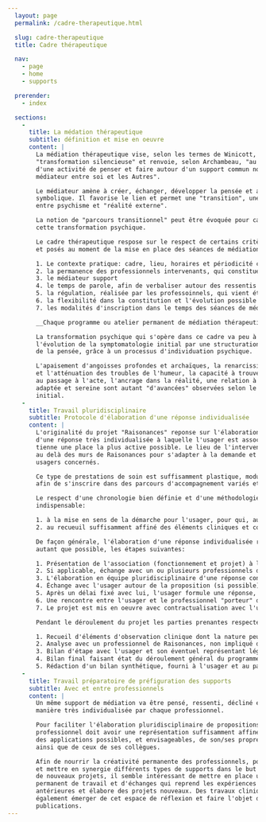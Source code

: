 ```yaml
---
  layout: page
  permalink: /cadre-therapeutique.html

  slug: cadre-therapeutique
  title: Cadre thérapeutique

  nav:
    - page
    - home
    - supports

  prerender:
    - index

  sections:
    -
      title: La médation thérapeutique
      subtitle: définition et mise en oeuvre
      content: |
        La médiation thérapeutique vise, selon les termes de Winicott, à une
        "transformation silencieuse" et renvoie, selon Archambeau, "au partage
        d'une activité de penser et faire autour d'un support commun nommé
        médiateur entre soi et les Autres".

        Le médiateur amène à créer, échanger, développer la pensée et accéder au
        symbolique. Il favorise le lien et permet une "transition", une "interprétation"
        entre psychisme et "réalité externe".

        La notion de "parcours transitionnel" peut être évoquée pour caractériser
        cette transformation psychique.

        Le cadre thérapeutique respose sur le respect de certains critères élaborés
        et posés au moment de la mise en place des séances de médiation:

        1. Le contexte pratique: cadre, lieu, horaires et périodicité créant un espace contenant et rassurant
        2. la permanence des professionnels intervenants, qui constituent un binôme dont au moins l'un des membres est diplômé dans le registre du soin et dont l'approche est "non-directive"
        3. le médiateur support
        4. le temps de parole, afin de verbaliser autour des ressentis et de "l'objet créé" et d'accéder au processus de symbolisation attendu
        5. la régulation, réalisée par les professoinnels, qui vient étayer l'analyse des contenus de séances
        6. la flexibilité dans la constitution et l'évolution possible du nombre de participants (notion de groupe-ouvert, semi-ouvert, fermé), à définir en fonction de sobjectifs fixés
        7. les modalités d'inscription dans le temps des séances de médiation, soit sous la forme d'un espace permanent au long cours qui va s'adapter au besoin de chaque usager, soit sous celle d'un programme de séances dont le nombre et les dates sont définis à l'avance (environ 10 séances en moyenne).

        __Chaque programme ou atelier permanent de médiation thérapeutique est le fruit d'une élaboration unique et originale, qui peut être issue du "tissage" de plusieurs approches mises en synergie.__

        La transformation psychique qui s'opère dans ce cadre va peu à peu permettre
        l'évolution de la symptomatologie initial par une structuration progressive
        de la pensée, grâce à un processus d'individuation psychique.

        L'apaisement d'angoisses profondes et archaïques, la renarcissisation progressive
        et l'atténuation des troubles de l'humeur, la capacité à trouver des alternatives
        au passage à l'acte, l'ancrage dans la réalité, une relation à l'Autre plus
        adaptée et sereine sont autant "d'avancées" observées selon le contexte clinique
        initial.
    -
      title: Travail pluridisciplinaire
      subtitle: Protocole d'élaboration d'une réponse individualisée
      content: |
        L'originalité du projet "Raisonances" reponse sur l'élaboration pluridisciplinaire
        d'une réponse très individualisée à laquelle l'usager est associé, afin qu'il y
        tienne une place la plus active possible. Le lieu de l'interventtion peut se situer
        au delà des murs de Raisonances pour s'adapter à la demande et aux besoins des
        usagers concernés.

        Ce type de prestations de soin est suffisamment plastique, modulable, adaptable,
        afin de s'inscrire dans des parcours d'accompagnement variés et pour tous les âges.

        Le respect d'une chronologie bien définie et d'une méthodologie pré-élaborée est
        indispensable:

        1. à la mise en sens de la démarche pour l'usager, pour qui, autant que faire se peut, il est important d'être en posture d'acteur
        2. au recueuil suffisamment affiné des éléments cliniques et contextuels qui vont permettre l'élaboration de propositions de réponse les plus adaptées possibles.

        De façon générale, l'élaboration d'une réponse individualisée respectera,
        autant que possible, les étapes suivantes:

        1. Présentation de l'association (fonctionnement et projet) à l'usager, son éventuel représentant légal ou l'éventuel professionnel référent d'un accompagnement en cours, par deux professionnels de l'association; puis recueil de la demande de l'usager.
        2. Si applicable, échange avec un ou plusieurs professionnels de l'établissement médico-social ou de la structure qui accompagne l'usager et formule la demande pour ce dernier (si nécessaire avec son accord), afin de préciser la place, le sens et la cohérence de la médiation thérapeutique dans le P.P.A.
        3. L'élaboration en équipe pluridisciplinaire d'une réponse constituée d'au moins deux propositions se fait en présence des deux professionnels de l'Association ayant recueilli les éléments cliniques lors des étapes 1 et 2, et de deux autres professionnels de Raisonances, issus de formations différentes, afin de garantir la pluridisciplinarité du travail, la présence d'un psychiatre et/ou d'un psychologue est obligatoire.
        4. Échange avec l'usager autour de la proposition (si possible)
        5. Après un délai fixé avec lui, l'usager formule une réponse, un choix (si possible)
        6. Une rencontre entre l'usager et le professionnel "porteur" du support choisi est organisée
        7. Le projet est mis en oeuvre avec contractualisation avec l'usager et/ou convention partenariale avec la structure portant la demande pour l'usager

        Pendant le déroulement du projet les parties prenantes respecteront autant que possible les modalités suivantes:

        1. Recueil d'éléments d'observation clinique dont la nature peut être prédéfinie selon les objectifs de la médiation
        2. Analyse avec un professionnel de Raisonances, non impliqué dans la médiation concernée.
        3. Bilan d'étape avec l'usager et son éventuel représentant légal et/ou professionnel référent pour ajuster si besoin les contenus et les modalités de réalisation du programme
        4. Bilan final faisant état du déroulement général du programme, des évolutions observées et ressenties, d'une suite éventuelle au parcours thérapeutique entamé
        5. Rédaction d'un bilan synthétique, fourni à l'usager et au partenaire porteur du P.P.A.
    -
      title: Travail préparatoire de préfiguration des supports
      subtitle: Avec et entre professionnels
      content: |
        Un même support de médiation va être pensé, ressenti, décliné et porté de
        manière très individualisée par chaque professionnel.

        Pour faciliter l'élaboration pluridisciplinaire de propositions, chaque
        professionnel doit avoir une représentation suffisamment affinée du registre
        des applications possibles, et envisageables, de son/ses propre/s support/s
        ainsi que de ceux de ses collègues.

        Afin de nourrir la créativité permanente des professionnels, pour tisser
        et mettre en synergie différents types de supports dans le but d'élaborer
        de nouveaux projets, il semble intéressant de mettre en place un groupe
        permanent de travail et d'échanges qui reprend les expériences de médiation
        antérieures et élabore des projets nouveaux. Des travaux cliniques pourront
        également émerger de cet espace de réflexion et faire l'objet d'éventuelles
        publications.
---
```


